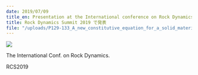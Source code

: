 ```yaml
---
date: 2019/07/09
title_en: Presentation at the International conference on Rock Dynamics
title: Rock Dynamics Summit 2019 で発表
file: "/uploads/P129-133_A_new_constitutive_equation_for_a_solid_material.pdf"
---
```


![](/uploads/RDS2019IMG_1411.jpg)

The International Conf. on Rock Dynamics.

RCS2019
